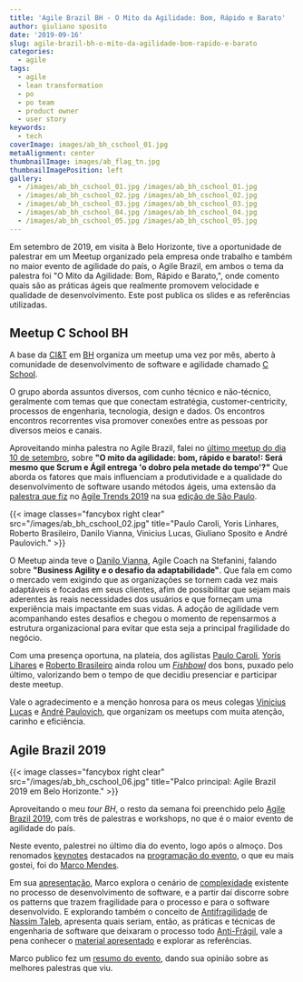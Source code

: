 ```yaml
---
title: 'Agile Brazil BH - O Mito da Agilidade: Bom, Rápido e Barato'
author: giuliano sposito
date: '2019-09-16'
slug: agile-brazil-bh-o-mito-da-agilidade-bom-rapido-e-barato
categories:
  - agile
tags:
  - agile
  - lean transformation
  - po
  - po team
  - product owner
  - user story
keywords:
  - tech
coverImage: images/ab_bh_cschool_01.jpg
metaAlignment: center
thumbnailImage: images/ab_flag_tn.jpg
thumbnailImagePosition: left
gallery:
  - /images/ab_bh_cschool_01.jpg /images/ab_bh_cschool_01.jpg
  - /images/ab_bh_cschool_02.jpg /images/ab_bh_cschool_02.jpg
  - /images/ab_bh_cschool_03.jpg /images/ab_bh_cschool_03.jpg
  - /images/ab_bh_cschool_04.jpg /images/ab_bh_cschool_04.jpg
  - /images/ab_bh_cschool_05.jpg /images/ab_bh_cschool_05.jpg
---
```


Em setembro de 2019, em visita à Belo Horizonte, tive a oportunidade de palestrar em um Meetup organizado pela empresa onde trabalho e também no maior evento de agilidade do país, o Agile Brazil, em ambos o tema da palestra foi "O Mito da Agilidade: Bom, Rápido e Barato,", onde comento quais são as práticas ágeis que realmente promovem velocidade e qualidade de desenvolvimento. Este post publica os slides e as referências utilizadas. 

<!--more-->

## Meetup C School BH

A base da [CI&T](https://br.ciandt.com/) em  [BH](https://br.ciandt.com/CIANDT-em-Belo-Horizonte) organiza um meetup uma vez por mês, aberto à comunidade de desenvolvimento de software e agilidade chamado [C School](https://www.meetup.com/pt-BR/ciandt/).

O grupo aborda assuntos diversos, com cunho técnico e não-técnico, geralmente com temas que que conectam estratégia, customer-centricity, processos de engenharia, tecnologia, design e dados. Os encontros encontros recorrentes visa promover conexões entre as pessoas por diversos meios e canais.

Aproveitando minha palestra no Agile Brazil, falei no [último meetup do dia 10 de setembro](https://www.meetup.com/pt-BR/ciandt/events/264528249/), sobre **"O mito da agilidade: bom, rápido e barato!: Será mesmo que Scrum e Ágil entrega 'o dobro pela metade do tempo'?"** Que aborda os fatores que mais influenciam a produtividade e a qualidade do desenvolvimento de software usando métodos ágeis, uma extensão da [palestra que fiz](/2019/04/agile-trends-ready-ready-po-team-heijunka/) no [Agile Trends 2019](http://agiletrendsbr.com) na sua [edição de São Paulo](http://agiletrendsbr.com/programacao-agiletrends-2019/).

<p></p>


{{< image classes="fancybox right clear" src="/images/ab_bh_cschool_02.jpg" title="Paulo Caroli, Yoris Linhares, Roberto Brasileiro, Danilo Vianna, Vinicius Lucas, Giuliano Sposito e André Paulovich." >}}

<p></p>

O Meetup ainda teve o [Danilo Vianna](https://www.linkedin.com/in/danilovianna/), Agile Coach na Stefanini, falando sobre **"Business Agility e o desafio da adaptabilidade"**. Que fala em como o mercado vem exigindo que as organizações se tornem cada vez mais adaptáveis e focadas em seus clientes, afim de possibilitar que sejam mais aderentes às reais necessidades dos usuários e que forneçam uma experiência mais impactante em suas vidas. A adoção de agilidade vem acompanhando estes desafios e chegou o momento de repensarmos a estrutura organizacional para evitar que esta seja a principal fragilidade do negócio. 

Com uma presença oportuna, na plateia, dos agilistas [Paulo Caroli](https://www.linkedin.com/in/paulocaroli/), [Yoris Lihares](https://www.linkedin.com/in/yorisls/) e [Roberto Brasileiro](https://www.linkedin.com/in/robertobrasileiro/) ainda rolou um _[Fishbowl](http://agiletrendsbr.com/fishbowls/)_ dos bons, puxado pelo último, valorizando bem o tempo de que decidiu presenciar e participar deste meetup.

Vale o agradecimento e a menção honrosa para os meus colegas [Vinícius Lucas](https://www.linkedin.com/in/viniciuslucas/) e [André Paulovich](https://www.linkedin.com/in/andrepaulovich/), que organizam os meetups com muita atenção, carinho e eficiência.

## Agile Brazil 2019

<p></p>


{{< image classes="fancybox right clear" src="/images/ab_bh_cschool_06.jpg" title="Palco principal: Agile Brazil 2019 em Belo Horizonte." >}}

<p></p>

Aproveitando o meu _tour BH_, o resto da semana foi preenchido pelo [Agile Brazil 2019](https://www.agilebrazil.com/2019/), com três de palestras e workshops, no que é o maior evento de agilidade do país. 

Neste evento, palestrei no último dia do evento, logo após o almoço. Dos renomados [keynotes](https://www.agilebrazil.com/2019/) destacados na [programação do evento](https://eventmobi.com/agilebrazil2019/), o que eu mais gostei, foi do [Marco Mendes](https://www.linkedin.com/in/marcomendes/).

Em sua [apresentação](https://eventmobi-files.s3.amazonaws.com/events/37810/8d18d7cd-b42b-4d36-a680-8af6b9f3c728), Marco explora o cenário de [complexidade](https://en.wikipedia.org/wiki/Cynefin_framework) existente no processo de desenvolvimento de software, e a partir daí discorre sobre os patterns que trazem fragilidade para o processo e para o software desenvolvido. E explorando também o conceito de [Antifragilidade](https://www.amazon.com.br/Antifr%C3%A1gil-Coisas-que-beneficiam-caos/dp/8576846136) de [Nassim Taleb](https://pt.wikipedia.org/wiki/Nassim_Nicholas_Taleb), apresenta quais seriam, então, as práticas e técnicas de engenharia de software que deixaram o processo todo [Anti-Frágil](https://en.wikipedia.org/wiki/Antifragility), vale a pena conhecer o [material apresentado](https://eventmobi-files.s3.amazonaws.com/events/37810/8d18d7cd-b42b-4d36-a680-8af6b9f3c728) e explorar as referências. 

Marco publico fez um [resumo do evento](https://medium.com/@marco_s_mendes/agile-brazil-2019-o-bom-o-mau-e-o-feio-2509b66f05e6), dando sua opinião sobre as melhores palestras que viu.

<p></p>
